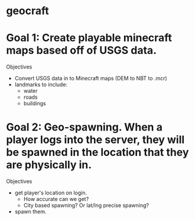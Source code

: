 geocraft
========
Goal 1: Create playable minecraft maps based off of USGS data.
========
  
  Objectives
  - Convert USGS data in to Minecraft maps  (DEM to NBT to .mcr)
  - landmarks to include:
    - water
    - roads
    - buildings

Goal 2: Geo-spawning.  When a player logs into the server, they will be spawned in the location that they are physically in.
==========  
  Objectives
  - get player's location on login.
    - How accurate can we get?
    - City based spawning? Or lat/lng precise spawning?
  - spawn them.

